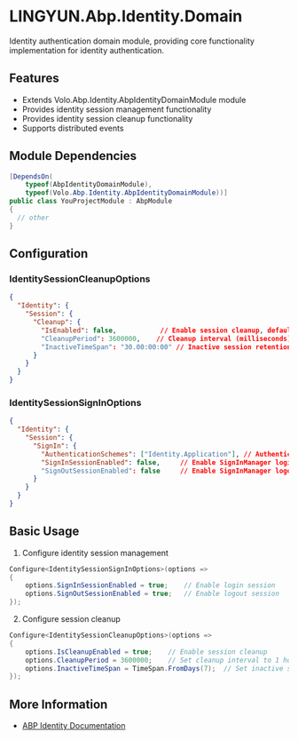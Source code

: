 # LINGYUN.Abp.Identity.Domain

Identity authentication domain module, providing core functionality implementation for identity authentication.

## Features

* Extends Volo.Abp.Identity.AbpIdentityDomainModule module
* Provides identity session management functionality
* Provides identity session cleanup functionality
* Supports distributed events

## Module Dependencies

```csharp
[DependsOn(
    typeof(AbpIdentityDomainModule),
    typeof(Volo.Abp.Identity.AbpIdentityDomainModule))]
public class YouProjectModule : AbpModule
{
  // other
}
```

## Configuration

### IdentitySessionCleanupOptions

```json
{
  "Identity": {
    "Session": {
      "Cleanup": {
        "IsEnabled": false,           // Enable session cleanup, default: false
        "CleanupPeriod": 3600000,    // Cleanup interval (milliseconds), default: 1 hour
        "InactiveTimeSpan": "30.00:00:00" // Inactive session retention period, default: 30 days
      }
    }
  }
}
```

### IdentitySessionSignInOptions

```json
{
  "Identity": {
    "Session": {
      "SignIn": {
        "AuthenticationSchemes": ["Identity.Application"], // Authentication schemes for processing
        "SignInSessionEnabled": false,     // Enable SignInManager login session, default: false
        "SignOutSessionEnabled": false     // Enable SignInManager logout session, default: false
      }
    }
  }
}
```

## Basic Usage

1. Configure identity session management
```csharp
Configure<IdentitySessionSignInOptions>(options =>
{
    options.SignInSessionEnabled = true;    // Enable login session
    options.SignOutSessionEnabled = true;   // Enable logout session
});
```

2. Configure session cleanup
```csharp
Configure<IdentitySessionCleanupOptions>(options =>
{
    options.IsCleanupEnabled = true;    // Enable session cleanup
    options.CleanupPeriod = 3600000;    // Set cleanup interval to 1 hour
    options.InactiveTimeSpan = TimeSpan.FromDays(7);  // Set inactive session retention period to 7 days
});
```

## More Information

* [ABP Identity Documentation](https://docs.abp.io/en/abp/latest/Identity)
